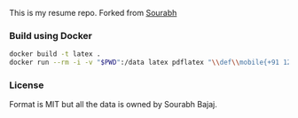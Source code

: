 This is my resume repo. Forked from [Sourabh](https://github.com/sb2nov/resume)

### Build using Docker

```sh
docker build -t latex .
docker run --rm -i -v "$PWD":/data latex pdflatex "\\def\\mobile{+91 1234567890}\\def\\email{user@gmail.com}\\include{yuvaraj-ravichandran}" yuvaraj-ravichandran.tex
```

### License

Format is MIT but all the data is owned by Sourabh Bajaj.

